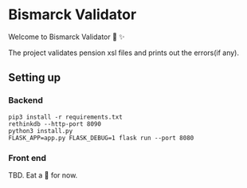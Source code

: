 # Bismarck Validator

Welcome to Bismarck Validator :confetti_ball: :sparkles:

The project validates pension xsl files and prints out the errors(if
any).

## Setting up

### Backend

```
pip3 install -r requirements.txt
rethinkdb --http-port 8090
python3 install.py
FLASK_APP=app.py FLASK_DEBUG=1 flask run --port 8080
```

### Front end
TBD. Eat a :pizza: for now.
